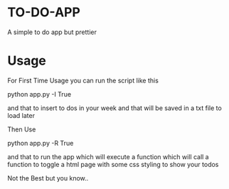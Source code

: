 # TO-DO-APP
A simple to do app but prettier 

# Usage

For First Time Usage you can run the script like this


python app.py -I True

and that to insert to dos in your week and that will be saved in a txt file to load later

Then Use


python app.py -R True

and that to run the app which will execute a function which will call a function to toggle a html page with some css styling to show your todos 

Not the Best but you know..
